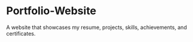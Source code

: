 # Portfolio-Website
A website that showcases my resume, projects, skills, achievements, and certificates.
